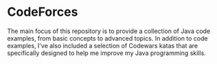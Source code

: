 # CodeForces
The main focus of this repository is to provide a collection of Java code examples, from basic concepts to advanced topics. 
In addition to code examples, I've also included a selection of Codewars katas that are specifically designed
to help me improve my Java programming skills.
